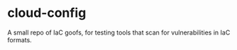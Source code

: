# cloud-config

A small repo of IaC goofs, for testing tools that scan for vulnerabilities in IaC formats.

